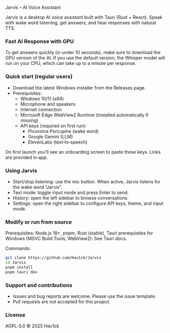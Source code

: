 Jarvis – AI Voice Assistant

Jarvis is a desktop AI voice assistant built with Tauri (Rust + React). Speak with wake word listening, get answers, and hear responses with natural TTS.

### Fast AI Response with GPU

To get answers quickly (in under 10 seconds), make sure to download the GPU version of the AI.
If you use the default version, the Whisper model will run on your CPU, which can take up to a minute per response.

### Quick start (regular users)
- Download the latest Windows installer from the Releases page.
- Prerequisites:
  - Windows 10/11 (x64)
  - Microphone and speakers
  - Internet connection
  - Microsoft Edge WebView2 Runtime (installed automatically if missing)
  - API keys (required on first run):
    - Picovoice Porcupine (wake word)
    - Google Gemini (LLM)
    - ElevenLabs (text‑to‑speech)

On first launch you’ll see an onboarding screen to paste these keys. Links are provided in‑app.

### Using Jarvis
- Start/stop listening: use the mic button. When active, Jarvis listens for the wake word “Jarvis”.
- Text mode: toggle input mode and press Enter to send.
- History: open the left sidebar to browse conversations.
- Settings: open the right sidebar to configure API keys, theme, and input mode.

### Modify or run from source
Prerequisites: Node.js 18+, pnpm, Rust (stable), Tauri prerequisites for Windows (MSVC Build Tools, WebView2). See Tauri docs.

Commands:
```bash
git clone https://github.com/Hav1ck/Jarvis
cd Jarvis
pnpm install
pnpm tauri dev
```

### Support and contributions
- Issues and bug reports are welcome. Please use the issue template.
- Pull requests are not accepted for this project.

### License
AGPL-3.0 © 2025 Hav1ck


